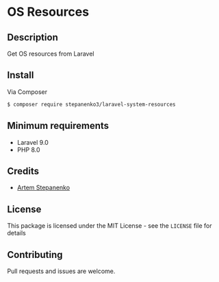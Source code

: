 # OS Resources

## Description
Get OS resources from Laravel

## Install

Via Composer

``` bash
$ composer require stepanenko3/laravel-system-resources
```

## Minimum requirements

- Laravel 9.0
- PHP 8.0

## Credits

- [Artem Stepanenko](http://github.io.com/stepanenko3)

## License

This package is licensed under the MIT License - see the `LICENSE` file for details

## Contributing

Pull requests and issues are welcome.
